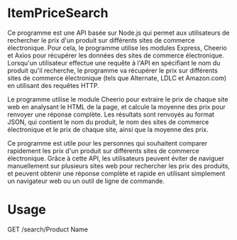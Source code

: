# ItemPriceSearch

Ce programme est une API basée sur Node.js qui permet aux utilisateurs de rechercher le prix d'un produit sur différents sites de commerce électronique. Pour cela, le programme utilise les modules Express, Cheerio et Axios pour récupérer les données des sites de commerce électronique. Lorsqu'un utilisateur effectue une requête à l'API en spécifiant le nom du produit qu'il recherche, le programme va récupérer le prix sur différents sites de commerce électronique (tels que Alternate, LDLC et Amazon.com) en utilisant des requêtes HTTP.

Le programme utilise le module Cheerio pour extraire le prix de chaque site web en analysant le HTML de la page, et calcule la moyenne des prix pour renvoyer une réponse complète. Les résultats sont renvoyés au format JSON, qui contient le nom du produit, le nom des sites de commerce électronique et le prix de chaque site, ainsi que la moyenne des prix.

Ce programme est utile pour les personnes qui souhaitent comparer rapidement les prix d'un produit sur différents sites de commerce électronique. Grâce à cette API, les utilisateurs peuvent éviter de naviguer manuellement sur plusieurs sites web pour rechercher les prix des produits, et peuvent obtenir une réponse complète et rapide en utilisant simplement un navigateur web ou un outil de ligne de commande.

# Usage

GET /search/Product Name
